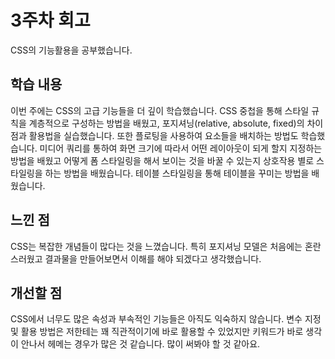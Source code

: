 # 3주차 회고

CSS의 기능활용을 공부했습니다.

## 학습 내용

이번 주에는 CSS의 고급 기능들을 더 깊이 학습했습니다. CSS 중첩을 통해 스타일 규칙을 계층적으로 구성하는 방법을 배웠고, 포지셔닝(relative, absolute, fixed)의 차이점과 활용법을 실습했습니다. 또한 플로팅을 사용하여 요소들을 배치하는 방법도 학습했습니다. 미디어 쿼리를 통하여 화면 크기에 따라서 어떤 레이아웃이 되게 할지 지정하는 방법을 배웠고 어떻게 폼 스타일링을 해서 보이는 것을 바꿀 수 있는지 상호작용 별로 스타일링을 하는 방법을 배웠습니다. 테이블 스타일링을 통해 테이블을 꾸미는 방법을 배웠습니다.

## 느낀 점

CSS는 복잡한 개념들이 많다는 것을 느꼈습니다. 특히 포지셔닝 모델은 처음에는 혼란스러웠고 결과물을 만들어보면서 이해를 해야 되겠다고 생각했습니다.

## 개선할 점

CSS에서 너무도 많은 속성과 부속적인 기능들은 아직도 익숙하지 않습니다. 변수 지정 및 활용 방법은 저한테는 꽤 직관적이기에 바로 활용할 수 있었지만 키워드가 바로 생각이 안나서 헤메는 경우가 많은 것 같습니다. 많이 써봐야 할 것 같아요.
